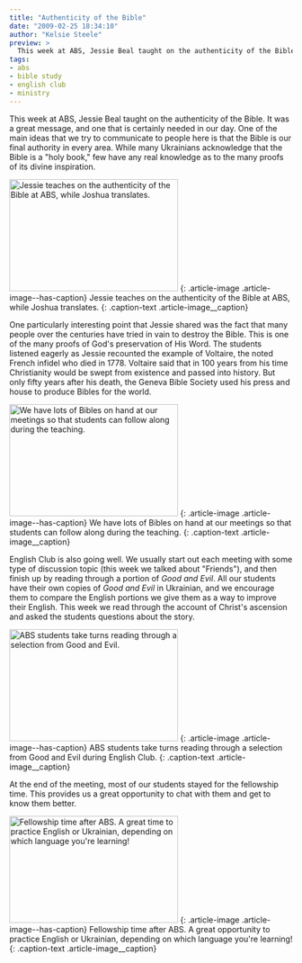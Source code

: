 ```yaml
---
title: "Authenticity of the Bible"
date: "2009-02-25 18:34:10"
author: "Kelsie Steele"
preview: >
  This week at ABS, Jessie Beal taught on the authenticity of the Bible. It was a great message, and one that is certainly needed in our day. One of the main ideas that we try to communicate to people here is that the Bible is our final authority in every area.
tags:
- abs
- bible study
- english club
- ministry
---
```


This week at ABS, Jessie Beal taught on the authenticity of the Bible. It was a great message, and one that is certainly needed in our day. One of the main ideas that we try to communicate to people here is that the Bible is our final authority in every area. While many Ukrainians acknowledge that the Bible is a "holy book," few have any real knowledge as to the many proofs of its divine inspiration.

<a href="//d21yo20tm8bmc2.cloudfront.net/2009/02/dsc_5016.jpg"><img class="size-medium wp-image-485" title="dsc_5016" src="//d21yo20tm8bmc2.cloudfront.net/2009/02/dsc_5016-300x199.jpg" alt="Jessie teaches on the authenticity of the Bible at ABS, while Joshua translates." width="300" height="199" /></a>
{: .article-image .article-image--has-caption}
Jessie teaches on the authenticity of the Bible at ABS, while Joshua translates.
{: .caption-text .article-image__caption}

One particularly interesting point that Jessie shared was the fact that many people over the centuries have tried in vain to destroy the Bible. This is one of the many proofs of God's preservation of His Word. The students listened eagerly as Jessie recounted the example of Voltaire, the noted French infidel who died in 1778. Voltaire said that in 100 years from his time Christianity would be swept from existence and passed into history. But only fifty years after his death, the Geneva Bible Society used his press and house to produce Bibles for the world.

<a href="//d21yo20tm8bmc2.cloudfront.net/2009/02/dsc_5014.jpg"><img class="size-medium wp-image-488" title="dsc_5014" src="//d21yo20tm8bmc2.cloudfront.net/2009/02/dsc_5014-300x199.jpg" alt="We have lots of Bibles on hand at our meetings so that students can follow along during the teaching." width="300" height="199" /></a>
{: .article-image .article-image--has-caption}
We have lots of Bibles on hand at our meetings so that students can follow along during the teaching.
{: .caption-text .article-image__caption}

English Club is also going well. We usually start out each meeting with some type of discussion topic (this week we talked about "Friends"), and then finish up by reading through a portion of *Good and Evil*. All our students have their own copies of *Good and Evil* in Ukrainian, and we encourage them to compare the English portions we give them as a way to improve their English. This week we read through the account of Christ's ascension and asked the students questions about the story.

<a href="//d21yo20tm8bmc2.cloudfront.net/2009/02/dsc_5012.jpg"><img class="size-medium wp-image-487" title="dsc_5012" src="//d21yo20tm8bmc2.cloudfront.net/2009/02/dsc_5012-300x199.jpg" alt="ABS students take turns reading through a selection from Good and Evil." width="300" height="199" /></a>
{: .article-image .article-image--has-caption}
ABS students take turns reading through a selection from Good and Evil during English Club.
{: .caption-text .article-image__caption}

At the end of the meeting, most of our students stayed for the fellowship time. This provides us a great opportunity to chat with them and get to know them better.

<a href="//d21yo20tm8bmc2.cloudfront.net/2009/02/dsc_5035.jpg"><img class="size-medium wp-image-489" title="dsc_5035" src="//d21yo20tm8bmc2.cloudfront.net/2009/02/dsc_5035-300x190.jpg" alt="Fellowship time after ABS. A great time to practice English or Ukrainian, depending on which language you're learning!" width="300" height="190" /></a>
{: .article-image .article-image--has-caption}
Fellowship time after ABS. A great opportunity to practice English or Ukrainian, depending on which language you're learning!
{: .caption-text .article-image__caption}
